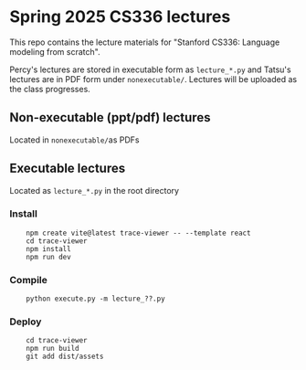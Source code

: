 # Spring 2025 CS336 lectures

This repo contains the lecture materials for "Stanford CS336: Language modeling from scratch".

Percy's lectures are stored in executable form as `lecture_*.py` and Tatsu's lectures are in PDF form under `nonexecutable/`. Lectures will be uploaded as the class progresses.

## Non-executable (ppt/pdf) lectures

Located in `nonexecutable/`as PDFs

## Executable lectures

Located as `lecture_*.py` in the root directory

### Install

        npm create vite@latest trace-viewer -- --template react
        cd trace-viewer
        npm install
        npm run dev

### Compile

        python execute.py -m lecture_??.py

### Deploy

        cd trace-viewer
        npm run build
        git add dist/assets
